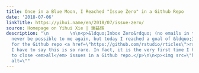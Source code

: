 ```yaml
---
title: Once in a Blue Moon, I Reached "Issue Zero" in a Github Repo
date: '2018-07-06'
linkTitle: https://yihui.name/en/2018/07/issue-zero/
source: Homepage on Yihui Xie | 谢益辉
description: "\n        \n\n<p>&ldquo;Inbox Zero&rdquo; (no emails in the inbox) may
  never be possible to me again, but today I reached a goal of &ldquo;Issue Zero&rdquo;
  for the Github repo <a href=\"https://github.com/rstudio/rticles\">rstudio/rticles</a>.
  I have to say this is so rare. In fact, it is the very first time I have been able
  to close <em>all</em> issues in a Github repo.</p>\n\n<p><img src=\"https://user-images.githubusercontent.com/163582/42387508-1158fcbc-8108-11e8-8e09-7fe979ac1a13.png#border\"
  alt=\""
---
```

